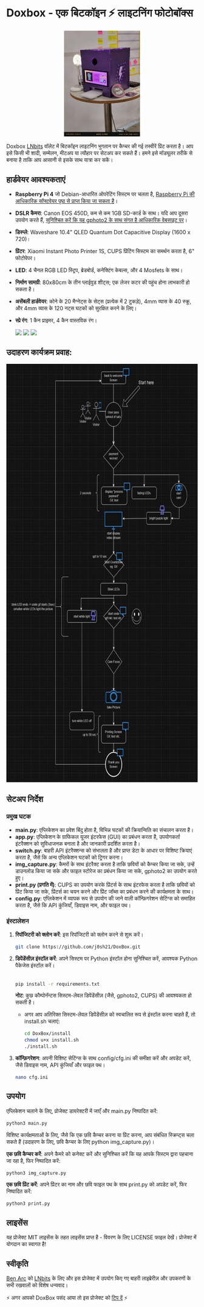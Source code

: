 
# Doxbox - एक बिटकॉइन ⚡️ लाइटनिंग फोटोबॉक्स 

<p align="center">
<img src="https://raw.githubusercontent.com/j0sh21/DoxBox/main/docs/images/Box.jpeg" width="200">
</p>

Doxbox [LNbits](https://github.com/lnbits/lnbits) वॉलेट में बिटकॉइन लाइटनिंग भुगतान पर कैप्चर की गई तस्वीरें प्रिंट करता है।
आप इसे किसी भी शादी, सम्मेलन, मीटअप या त्यौहार पर सेटअप कर सकते हैं। हमने इसे मॉड्यूलर तरीके से बनाया है ताकि आप आसानी से इसके साथ यात्रा कर सकें।


## हार्डवेयर आवश्यकताएं

- **Raspberry Pi 4** जो Debian-आधारित ऑपरेटिंग सिस्टम पर चलता है, [Raspberry Pi की आधिकारिक सॉफ्टवेयर पृष्ठ से प्राप्त किया जा सकता है](https://www.raspberrypi.com/software/operating-systems/)।
- **DSLR कैमरा**: Canon EOS 450D, कम से कम 1GB SD-कार्ड के साथ। यदि आप दूसरा उपयोग करते हैं, [सुनिश्चित करें कि यह gphoto2 के साथ संगत है आधिकारिक वेबसाइट पर](http://www.gphoto.org/proj/libgphoto2/support.php)।
- **डिस्प्ले**: Waveshare 10.4" QLED Quantum Dot Capacitive Display (1600 x 720)।
- **प्रिंटर**: Xiaomi Instant Photo Printer 1S, CUPS प्रिंटिंग सिस्टम का समर्थन करता है, 6" फोटोपेपर।
- **LED**: 4 चैनल RGB LED स्ट्रिप, ब्रेडबोर्ड, कनेक्टिंग केबल्स, और 4 Mosfets के साथ।
- **निर्माण सामग्री**: 80x80cm के तीन प्लाईवुड शीट्स; एक लेजर कटर की पहुंच होना लाभकारी हो सकता है।
- **असेंबली हार्डवेयर**: कोने के 20 मैग्नेट्स के सेट्स (प्रत्येक में 2 टुकड़े), 4mm व्यास के 40 स्क्रू, और 4mm व्यास के 120 नट्स घटकों को सुरक्षित करने के लिए।
- **स्प्रे रंग**: 1 कैन प्राइमर, 4 कैन वास्तविक रंग।



  <img src="https://github.com/j0sh21/DoxBox/assets/63317640/384280e0-cc6e-4bd0-9953-c318b5e12f15" height="200">
  <img src="https://github.com/j0sh21/DoxBox/assets/63317640/e446af16-d840-4cbc-87f9-3d5f67b3a15d" height="200">
  <img src="https://github.com/j0sh21/DoxBox/assets/63317640/4bcc6965-a1fa-41e5-8d07-cc7e3280bc58" height="200">

## उदाहरण कार्यक्रम प्रवाह:

<img src="docs/images/flowchart.JPG" height="1100">

## सेटअप निर्देश

### प्रमुख घटक

- **main.py**: एप्लिकेशन का प्रवेश बिंदु होता है, विभिन्न घटकों की क्रियान्विति का संचालन करता है।
- **app.py**: एप्लिकेशन के ग्राफिकल यूजर इंटरफेस (GUI) का प्रबंधन करता है, उपयोगकर्ता इंटरैक्शन को सुविधाजनक बनाता है और जानकारी प्रदर्शित करता है।
- **switch.py**: बाहरी API इंटरैक्शन्स को संभालता है और प्राप्त डेटा के आधार पर विशिष्ट क्रियाएं करता है, जैसे कि अन्य एप्लिकेशन घटकों को ट्रिगर करना।
- **img_capture.py**: कैमरों के साथ इंटरैक्ट करता है ताकि छवियों को कैप्चर किया जा सके, उन्हें डाउनलोड किया जा सके और फाइल स्टोरेज का प्रबंधन किया जा सके, gphoto2 का उपयोग करते हुए।
- **print.py (प्रगति में)**: CUPS का उपयोग करके प्रिंटर्स के साथ इंटरफेस करता है ताकि छवियों को प्रिंट किया जा सके, प्रिंटर्स का चयन करने और प्रिंट जॉब्स का प्रबंधन करने की कार्यक्षमता के साथ।
- **config.py**: एप्लिकेशन में व्यापक रूप से उपयोग की जाने वाली कॉन्फ़िगरेशन सेटिंग्स को समाहित करता है, जैसे कि API कुंजियाँ, डिवाइस नाम, और फाइल पथ।

### इंस्टालेशन

1. **रिपॉजिटरी को क्लोन करें**: इस रिपॉजिटरी को क्लोन करने से शुरू करें।

   ```sh
   git clone https://github.com/j0sh21/DoxBox.git
    ```
2. **डिपेंडेंसीज़ इंस्टॉल करें**: अपने सिस्टम पर Python इंस्टॉल होना सुनिश्चित करें, आवश्यक Python पैकेजेस इंस्टॉल करें।

    ```sh

    pip install -r requirements.txt
    ```
    **नोट**: कुछ कौम्पोनॅन्टस सिस्टम-लेवल डिपेंडेंसीज़ (जैसे, gphoto2, CUPS) की आवश्यकता हो सकती है।
   

   - अगर आप अतिरिक्त सिस्टम-लेवल डिपेंडेंसीज़ को स्वचालित रूप से इंस्टॉल करना चाहते हैं, तो install.sh चलाएं:
      ```sh
      cd DoxBox/install
      chmod u+x install.sh
      ./install.sh

3. **कॉन्फ़िगरेशन**: अपनी विशिष्ट सेटिंग्स के साथ config/cfg.ini की समीक्षा करें और अपडेट करें, जैसे डिवाइस नाम, API कुंजियाँ और फाइल पथ।
   ```sh
   nano cfg.ini
   ```

## उपयोग

एप्लिकेशन चलाने के लिए, प्रोजेक्ट डायरेक्टरी में जाएँ और main.py निष्पादित करें:

 ```sh
python3 main.py
 ```
विशिष्ट कार्यक्षमताओं के लिए, जैसे कि एक छवि कैप्चर करना या प्रिंट करना, आप संबंधित स्क्रिप्ट्स चला सकते हैं (उदाहरण के लिए, छवि कैप्चर के लिए python img_capture.py)।

**एक छवि कैप्चर करें**: अपने कैमरे को कनेक्ट करें और सुनिश्चित करें कि यह आपके सिस्टम द्वारा पहचाना जा रहा है, फिर निष्पादित करें:

 ```sh
python3 img_capture.py
 ```
**एक छवि प्रिंट करें**: अपने प्रिंटर का नाम और छवि फाइल पथ के साथ print.py को अपडेट करें, फिर निष्पादित करें:
 ```sh
python3 print.py
 ```
## लाइसेंस
यह प्रोजेक्ट MIT लाइसेंस के तहत लाइसेंस प्राप्त है - विवरण के लिए LICENSE फाइल देखें।
प्रोजेक्ट में योगदान का स्वागत है!

## स्वीकृति
[Ben Arc](https://github.com/arcbtc) को [LNbits](https://github.com/lnbits/lnbits) के लिए और इस प्रोजेक्ट में उपयोग किए गए बाहरी लाइब्रेरीज़ और उपकरणों के सभी रखवालों को विशेष धन्यवाद।

 ⚡️ अगर आपको DoxBox पसंद आया तो इस प्रोजेक्ट को [टिप दें](https://legend.lnbits.com/lnurlp/link/4Wc7ZE) ⚡️

